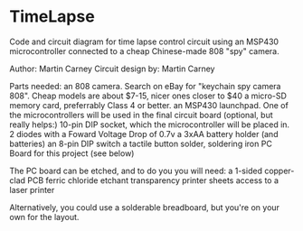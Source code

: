 TimeLapse
=========

Code and circuit diagram for time lapse control circuit using an MSP430 microcontroller connected to a cheap Chinese-made 808 "spy" camera.

Author: Martin Carney
Circuit design by: Martin Carney


Parts needed:
an 808 camera. Search on eBay for "keychain spy camera 808". Cheap models are about $7-15, nicer ones closer to $40
a micro-SD memory card, preferrably Class 4 or better.
an MSP430 launchpad. One of the microcontrollers will be used in the final circuit board
(optional, but really helps:) 10-pin DIP socket, which the microcontroller will be placed in.
2 diodes with a Foward Voltage Drop of 0.7v
a 3xAA battery holder (and batteries)
an 8-pin DIP switch
a tactile button
solder, soldering iron
PC Board for this project (see below)

The PC board can be etched, and to do you you will need:
a 1-sided copper-clad PCB
ferric chloride etchant
transparency printer sheets
access to a laser printer

Alternatively, you could use a solderable breadboard, but you're on your own for the layout.